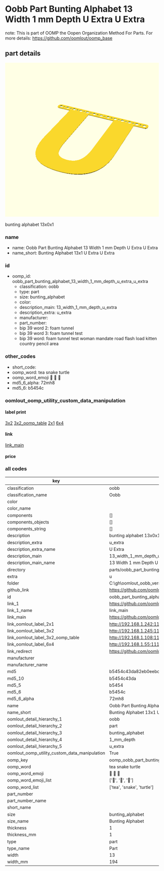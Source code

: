 # Oobb Part Bunting Alphabet 13 Width 1 mm Depth U Extra U Extra  

note: This is part of OOMP the Oopen Organization Method For Parts. For more details: https://github.com/oomlout/oomp_base

##  part details
  

[![](3dpr.png)](3dpr.png)

bunting alphabet 13x0x1



### name
* name: Oobb Part Bunting Alphabet 13 Width 1 mm Depth U Extra U Extra
* name_short: Bunting Alphabet 13x1 U Extra U Extra
### id
* oomp_id: oobb_part_bunting_alphabet_13_width_1_mm_depth_u_extra_u_extra
  * classification: oobb
  * type: part
  * size: bunting_alphabet
  * color: 
  * description_main: 13_width_1_mm_depth_u_extra
  * description_extra: u_extra
  * manufacturer: 
  * part_number: 
  * bip 39 word 2: foam tunnel
  * bip 39 word 3: foam tunnel test
  * bip 39 word: foam tunnel test woman mandate road flash load kitten country pencil area

### other_codes
* short_code: 
* oomp_word: tea snake turtle
* oomp_word_emoji :tea: :snake: :turtle:
* md5_6_alpha: 72mh8
* md5_6: b5454c






### oomlout_oomp_utility_custom_data_manipulation
#### label print
[3x2](http://192.168.1.245:1112/?label=oomp%2072mh8)
[3x2_oomp_table](http://192.168.1.108:1112/?label=oomp%2072mh8)
[2x1](http://192.168.1.242:1112/?label=oomp%2072mh8)
[6x4](http://192.168.1.55:1112/?label=oomp%2072mh8)    

#### link

[link_main](https://github.com/oomlout/oomlout_oobb_version_4_generated_parts/tree/main/navigation_oomp/oobb/part/bunting_alphabet/13_width_1_mm_depth_u_extra/u_extra/part)                              

#### price







### all codes 
| key | value |  
| --- | --- |  
| classification | oobb |  
| classification_name | Oobb |  
| color |  |  
| color_name |  |  
| components | [] |  
| components_objects | [] |  
| components_string | [] |  
| description | bunting alphabet 13x0x1 |  
| description_extra | u_extra |  
| description_extra_name | U Extra |  
| description_main | 13_width_1_mm_depth_u_extra |  
| description_main_name | 13 Width 1 mm Depth U Extra |  
| directory | parts/oobb_part_bunting_alphabet_13_width_1_mm_depth_u_extra_u_extra |  
| extra | u |  
| folder | C:\gh\oomlout_oobb_version_4_generated_parts\parts\oobb_part_bunting_alphabet_13_width_1_mm_depth_u_extra_u_extra |  
| github_link | https://github.com/oomlout/oomlout_oomp_part_src/tree/main/parts/oobb_part_bunting_alphabet_13_width_1_mm_depth_u_extra_u_extra |  
| id | oobb_part_bunting_alphabet_13_width_1_mm_depth_u_extra_u_extra |  
| link_1 | https://github.com/oomlout/oomlout_oobb_version_4_generated_parts/tree/main/navigation_oomp/oobb/part/bunting_alphabet/13_width_1_mm_depth_u_extra/u_extra/part |  
| link_1_name | link_main |  
| link_main | https://github.com/oomlout/oomlout_oobb_version_4_generated_parts/tree/main/navigation_oomp/oobb/part/bunting_alphabet/13_width_1_mm_depth_u_extra/u_extra/part |  
| link_oomlout_label_2x1 | http://192.168.1.242:1112/?label=oomp%2072mh8 |  
| link_oomlout_label_3x2 | http://192.168.1.245:1112/?label=oomp%2072mh8 |  
| link_oomlout_label_3x2_oomp_table | http://192.168.1.108:1112/?label=oomp%2072mh8 |  
| link_oomlout_label_6x4 | http://192.168.1.55:1112/?label=oomp%2072mh8 |  
| link_redirect | https://github.com/oomlout/oomlout_oobb_version_4_generated_parts/tree/main/parts/oobb_bunting_alphabet_13_01_ex_u |  
| manufacturer |  |  
| manufacturer_name |  |  
| md5 | b5454c43da82eb0eebc38fcfbf3aa2d0 |  
| md5_10 | b5454c43da |  
| md5_5 | b5454 |  
| md5_6 | b5454c |  
| md5_6_alpha | 72mh8 |  
| name | Oobb Part Bunting Alphabet 13 Width 1 mm Depth U Extra U Extra |  
| name_short | Bunting Alphabet 13x1 U Extra U Extra |  
| oomlout_detail_hierarchy_1 | oobb |  
| oomlout_detail_hierarchy_2 | part |  
| oomlout_detail_hierarchy_3 | bunting_alphabet |  
| oomlout_detail_hierarchy_4 | 1_mm_depth |  
| oomlout_detail_hierarchy_5 | u_extra |  
| oomlout_oomp_utility_custom_data_manipulation | True |  
| oomp_key | oomp_oobb_part_bunting_alphabet_13_width_1_mm_depth_u_extra_u_extra |  
| oomp_word | tea snake turtle |  
| oomp_word_emoji | :tea: :snake: :turtle: |  
| oomp_word_emoji_list | [':tea:', ':snake:', ':turtle:'] |  
| oomp_word_list | ['tea', 'snake', 'turtle'] |  
| part_number |  |  
| part_number_name |  |  
| short_name |  |  
| size | bunting_alphabet |  
| size_name | Bunting Alphabet |  
| thickness | 1 |  
| thickness_mm | 1 |  
| type | part |  
| type_name | Part |  
| width | 13 |  
| width_mm | 194 |  

